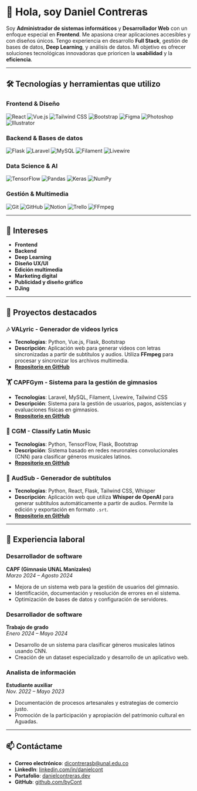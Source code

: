 # 👋 Hola, soy Daniel Contreras

Soy **Administrador de sistemas informáticos** y **Desarrollador Web** con un enfoque especial en **Frontend**. Me apasiona crear aplicaciones accesibles y con diseños únicos. Tengo experiencia en desarrollo **Full Stack**, gestión de bases de datos, **Deep Learning**, y análisis de datos. Mi objetivo es ofrecer soluciones tecnológicas innovadoras que prioricen la **usabilidad** y la **eficiencia**.

---

## 🛠️ Tecnologías y herramientas que utilizo

### Frontend & Diseño  
![React](https://img.shields.io/badge/React-20232A?style=for-the-badge&logo=react&logoColor=61DAFB)
![Vue.js](https://img.shields.io/badge/Vue.js-35495E?style=for-the-badge&logo=vuedotjs&logoColor=4FC08D)
![Tailwind CSS](https://img.shields.io/badge/Tailwind_CSS-38B2AC?style=for-the-badge&logo=tailwind-css&logoColor=white)
![Bootstrap](https://img.shields.io/badge/Bootstrap-7952B3?style=for-the-badge&logo=bootstrap&logoColor=white)
![Figma](https://img.shields.io/badge/Figma-F24E1E?style=for-the-badge&logo=figma&logoColor=white)
![Photoshop](https://img.shields.io/badge/Photoshop-31A8FF?style=for-the-badge&logo=adobephotoshop&logoColor=white)
![Illustrator](https://img.shields.io/badge/Illustrator-FF9A00?style=for-the-badge&logo=adobeillustrator&logoColor=white)

### Backend & Bases de datos  
![Flask](https://img.shields.io/badge/Flask-000000?style=for-the-badge&logo=flask&logoColor=white)
![Laravel](https://img.shields.io/badge/Laravel-FF2D20?style=for-the-badge&logo=laravel&logoColor=white)
![MySQL](https://img.shields.io/badge/MySQL-4479A1?style=for-the-badge&logo=mysql&logoColor=white)
![Filament](https://img.shields.io/badge/Filament-7965E0?style=for-the-badge&logoColor=white)
![Livewire](https://img.shields.io/badge/Livewire-4E56A6?style=for-the-badge&logoColor=white)

### Data Science & AI  
![TensorFlow](https://img.shields.io/badge/TensorFlow-FF6F00?style=for-the-badge&logo=tensorflow&logoColor=white)
![Pandas](https://img.shields.io/badge/Pandas-150458?style=for-the-badge&logo=pandas&logoColor=white)
![Keras](https://img.shields.io/badge/Keras-D00000?style=for-the-badge&logo=keras&logoColor=white)
![NumPy](https://img.shields.io/badge/NumPy-013243?style=for-the-badge&logo=numpy&logoColor=white)

### Gestión & Multimedia  
![Git](https://img.shields.io/badge/Git-F05032?style=for-the-badge&logo=git&logoColor=white)
![GitHub](https://img.shields.io/badge/GitHub-181717?style=for-the-badge&logo=github&logoColor=white)
![Notion](https://img.shields.io/badge/Notion-000000?style=for-the-badge&logo=notion&logoColor=white)
![Trello](https://img.shields.io/badge/Trello-0079BF?style=for-the-badge&logo=trello&logoColor=white)
![FFmpeg](https://img.shields.io/badge/FFmpeg-007808?style=for-the-badge&logo=ffmpeg&logoColor=white)


---

## 🚀 Intereses

- **Frontend**  
- **Backend**  
- **Deep Learning**  
- **Diseño UX/UI**  
- **Edición multimedia**  
- **Marketing digital**  
- **Publicidad y diseño gráfico**  
- **DJing**  

---

## 📂 Proyectos destacados

### 🎶 **VALyric - Generador de videos lyrics**
- **Tecnologías**: Python, Vue.js, Flask, Bootstrap
- **Descripción**: Aplicación web para generar videos con letras sincronizadas a partir de subtítulos y audios. Utiliza **FFmpeg** para procesar y sincronizar los archivos multimedia.
- **[Repositorio en GitHub](#)**

### 🏋️ **CAPFGym - Sistema para la gestión de gimnasios**
- **Tecnologías**: Laravel, MySQL, Filament, Livewire, Tailwind CSS
- **Descripción**: Sistema para la gestión de usuarios, pagos, asistencias y evaluaciones físicas en gimnasios.
- **[Repositorio en GitHub](#)**

### 🎵 **CGM - Classify Latin Music**
- **Tecnologías**: Python, TensorFlow, Flask, Bootstrap
- **Descripción**: Sistema basado en redes neuronales convolucionales (CNN) para clasificar géneros musicales latinos.
- **[Repositorio en GitHub](#)**

### 📝 **AudSub - Generador de subtítulos**
- **Tecnologías**: Python, React, Flask, Tailwind CSS, Whisper
- **Descripción**: Aplicación web que utiliza **Whisper de OpenAI** para generar subtítulos automáticamente a partir de audios. Permite la edición y exportación en formato `.srt`.
- **[Repositorio en GitHub](#)**

---

## 💼 Experiencia laboral

### **Desarrollador de software**  
**CAPF (Gimnasio UNAL Manizales)**  
*Marzo 2024 – Agosto 2024*  
- Mejora de un sistema web para la gestión de usuarios del gimnasio.
- Identificación, documentación y resolución de errores en el sistema.
- Optimización de bases de datos y configuración de servidores.

### **Desarrollador de software**  
**Trabajo de grado**  
*Enero 2024 – Mayo 2024*  
- Desarrollo de un sistema para clasificar géneros musicales latinos usando CNN.
- Creación de un dataset especializado y desarrollo de un aplicativo web.

### **Analista de información**  
**Estudiante auxiliar**  
*Nov. 2022 – Mayo 2023*  
- Documentación de procesos artesanales y estrategias de comercio justo.
- Promoción de la participación y apropiación del patrimonio cultural en Aguadas.

---

## 📫 Contáctame

- **Correo electrónico**: [dicontrerasb@unal.edu.co](mailto:dicontrerasb@unal.edu.co)  
- **LinkedIn**: [linkedin.com/in/danielcont](#)  
- **Portafolio**: [danielcontreras.dev](#)  
- **GitHub**: [github.com/byCont](#)
